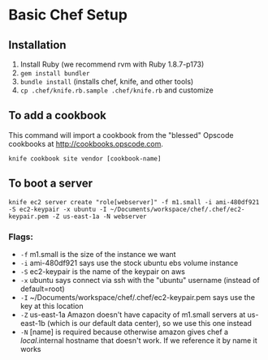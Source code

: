 # Basic Chef Setup

## Installation

1. Install Ruby (we recommend rvm with Ruby 1.8.7-p173)
2. `gem install bundler`
3. `bundle install` (installs chef, knife, and other tools)
4. `cp .chef/knife.rb.sample .chef/knife.rb` and customize

## To add a cookbook

This command will import a cookbook from the "blessed" Opscode cookbooks at http://cookbooks.opscode.com.

    knife cookbook site vendor [cookbook-name]

## To boot a server

    knife ec2 server create "role[webserver]" -f m1.small -i ami-480df921 -S ec2-keypair -x ubuntu -I ~/Documents/workspace/chef/.chef/ec2-keypair.pem -Z us-east-1a -N webserver

### Flags:
+ `-f` m1.small is the size of the instance we want
+ `-i` ami-480df921 says use the stock ubuntu ebs volume instance
+ `-S` ec2-keypair is the name of the keypair on aws
+ `-x` ubuntu says connect via ssh with the "ubuntu" username (instead of default=root)
+ `-I` ~/Documents/workspace/chef/.chef/ec2-keypair.pem says use the key at this location
+ `-Z` us-east-1a Amazon doesn't have capacity of m1.small servers at us-east-1b (which is our default data center), so we use this one instead
+ `-N` [name] is required because otherwise amazon gives chef a _local_.internal hostname that doesn't work. If we reference it by name it works
